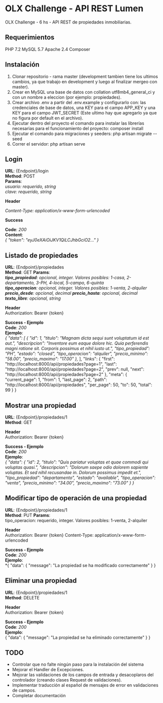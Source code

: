 # OLX Challenge - API REST Lumen  
OLX Challenge - 6 hs - API REST de propiedades inmobiliarias.

## **Requerimientos**
PHP 7.2
MySQL 5.7
Apache 2.4
Composer

## **Instalación**

 1. Clonar repositorio - rama master (development tambien tiene los ultimos cambios, ya que trabajo en development y luego al finalizar mergeo con master). 
 2. Crear en MySQL una base de datos con collation utf8mb4_general_ci y con un nombre a eleccion (por ejemplo: propiedades).
 3. Crear archivo .env a partir del .env.example y configurarlo con: las credenciales de base de datos, una KEY para el campo APP_KEY y una KEY para el campo JWT_SECRET (Este ultimo hay que agregarlo ya que no figura por default en el archivo).
 4. Ejecutar dentro del proyecto el comando para instalar las librerías necesarias para el funcionamiento del proyecto: composer install
 5. Ejecutar el comando para migraciones y seeders: php artisan migrate --seed
 6. Correr el servidor: php artisan serve

## **Login**
  
**URL**: {Endpoint}/login  
**Method**: POST  
**Params**:  
*usuario: requerido, string  
clave: requerido, string*  
  
**Header**  
  
_Content-Type: application/x-www-form-urlencoded_  
  
**Success**  
  
**Code**: _200_  
**Content**:  
*{
"token": "eyJ0eXAiOiJKV1QiLCJhbGciO2..."
}*

## **Listado de propiedades**
  
**URL**: {Endpoint}/propiedades  
**Method**: GET
**Params**:  
***tipo_propiedad**: opcional, integer. Valores posibles: 1-casa, 2-departamento, 3-PH, 4-local, 5-campo, 6-quinta   
**tipo_operacion**: opcional, integer. Valores posibles: 1-venta, 2-alquiler
**precio_desde**: opcional, decimal
**precio_hasta**: opcional, decimal
**texto_libre**: opcional, string*
  
**Header**    
Authorization: Bearer {token}
  
**Success - Ejemplo**  
**Code**: _200_  
**Ejemplo**:  
    *{
	    "data": [
	    {
	    "id": 1,
	    "titulo": "Magnam dicta sequi sunt voluptatum id est aut.",
	    "descripcion": "Inventore eum eaque dolore hic. Quia perferendis magni ratione sit. Corporis possimus et nihil iusto ut.",
	    "tipo_propiedad": "PH",
	    "estado": "closed",
	    "tipo_operacion": "alquiler",
	    "precio_minimo": "58.00",
	    "precio_maximo": "17.00"
	    },*
	    ],
	"links": {
	"first": "http://localhost:8000/api/propiedades?page=1",
	"last": "http://localhost:8000/api/propiedades?page=2",
	"prev": null,
	"next": "http://localhost:8000/api/propiedades?page=2"
	},
	"meta": {
	"current_page": 1,
	"from": 1,
	"last_page": 2,
	"path": "http://localhost:8000/api/propiedades",
	"per_page": 50,
	"to": 50,
	"total": 99
	}
}

## Mostrar una propiedad
**URL**: {Endpoint}/propiedades/1  
**Method**: GET
  
**Header**    
Authorization: Bearer {token}
  
**Success - Ejemplo**  
**Code**: _200_  
**Ejemplo**:  
*{
"data": {
"id": 2,
"titulo": "Quis pariatur voluptas et quae commodi qui voluptas quasi.",
"descripcion": "Dolorum saepe odio dolorem sapiente voluptas. Et sed nihil recusandae in. Dolorum possimus impedit et.",
"tipo_propiedad": "departamento",
"estado": "available",
"tipo_operacion": "venta",
"precio_minimo": "34.00",
"precio_maximo": "73.00"
}
}*

## Modificar tipo de operación de una propiedad
**URL**: {Endpoint}/propiedades/1  
**Method**: PUT
**Params**:  
tipo_operacion: requerido, integer. Valores posibles: 1-venta, 2-alquiler
 
**Header**    
Authorization: Bearer {token}
Content-Type: application/x-www-form-urlencoded
  
**Success - Ejemplo**  
**Code**: _200_  
**Ejemplo**:  
*{
"data": {
"message": "La propiedad se ha modificado correctamente"
}
}

## Eliminar una propiedad
**URL**: {Endpoint}/propiedades/1  
**Method**: DELETE

**Header**    
Authorization: Bearer {token}
  
**Success - Ejemplo**  
**Code**: _200_  
**Ejemplo**:  
{
"data": {
"message": "La propiedad se ha eliminado correctamente"
}
}

## TODO

- Controlar que no falte ningún paso para la instalación del sistema
 - Mejorar el Handler de Excepciones.
 - Mejorar las validaciones de los campos de entrada y desacoplaros del controlador (creando clases Request de validaciones).
 - Implementar traducción al español de mensajes de error en validaciones de campos.
 - Completar documentación
